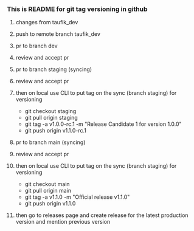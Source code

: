 ### This is README for git tag versioning in github

1. changes from taufik_dev

2. push to remote branch taufik_dev

3. pr to branch dev

4. review and accept pr

5. pr to branch staging (syncing)

6. review and accept pr 

7. then on local use CLI to put tag on the sync (branch staging) for versioning

    - git checkout staging
    - git pull origin staging
    - git tag -a v1.0.0-rc.1 -m "Release Candidate 1 for version 1.0.0"
    - git push origin v1.1.0-rc.1

8. pr to branch main (syncing)

9. review and accept pr

10. then on local use CLI to put tag on the sync (branch staging) for versioning

    - git checkout main
    - git pull origin main
    - git tag -a v1.1.0 -m "Official release v1.1.0"
    - git push origin v1.1.0

11. then go to releases page and create release for the latest production version and mention previous version
